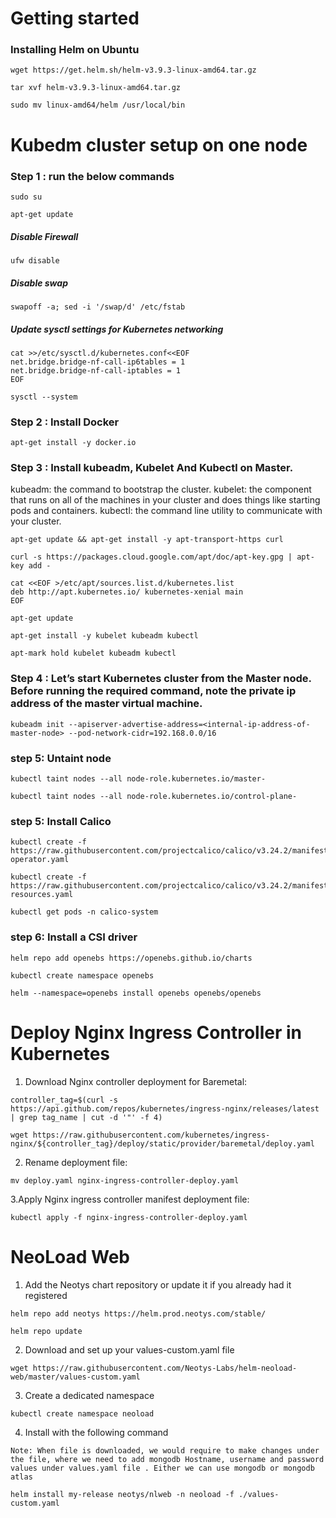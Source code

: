 # Getting started

### Installing Helm on Ubuntu

```
wget https://get.helm.sh/helm-v3.9.3-linux-amd64.tar.gz

tar xvf helm-v3.9.3-linux-amd64.tar.gz

sudo mv linux-amd64/helm /usr/local/bin

````
# Kubedm cluster setup on one node

### Step 1 : run the below commands

``` 
sudo su 

apt-get update 

```

##### Disable Firewall
```
ufw disable
```
##### Disable swap

```
swapoff -a; sed -i '/swap/d' /etc/fstab
```
##### Update sysctl settings for Kubernetes networking
```
cat >>/etc/sysctl.d/kubernetes.conf<<EOF
net.bridge.bridge-nf-call-ip6tables = 1
net.bridge.bridge-nf-call-iptables = 1
EOF
```

```sysctl --system```


### Step 2 : Install Docker

``` apt-get install -y docker.io ```

### Step 3 : Install kubeadm, Kubelet And Kubectl on Master.


kubeadm: the command to bootstrap the cluster.
kubelet: the component that runs on all of the machines in your cluster and does things like starting pods and containers.
kubectl: the command line utility to communicate with your cluster.

``` 
apt-get update && apt-get install -y apt-transport-https curl 

curl -s https://packages.cloud.google.com/apt/doc/apt-key.gpg | apt-key add - 

```

```
cat <<EOF >/etc/apt/sources.list.d/kubernetes.list
deb http://apt.kubernetes.io/ kubernetes-xenial main
EOF
``` 

```
apt-get update 

apt-get install -y kubelet kubeadm kubectl 

apt-mark hold kubelet kubeadm kubectl 
```


### Step 4 : Let’s start Kubernetes cluster from the Master node. Before running the required command, note the private ip address of the master virtual machine.

``` kubeadm init --apiserver-advertise-address=<internal-ip-address-of-master-node> --pod-network-cidr=192.168.0.0/16  ```

### step 5: Untaint node

``` 
kubectl taint nodes --all node-role.kubernetes.io/master- 

kubectl taint nodes --all node-role.kubernetes.io/control-plane-
```

### step 5: Install Calico

```  
kubectl create -f https://raw.githubusercontent.com/projectcalico/calico/v3.24.2/manifests/tigera-operator.yaml 

kubectl create -f https://raw.githubusercontent.com/projectcalico/calico/v3.24.2/manifests/custom-resources.yaml  

kubectl get pods -n calico-system 
```

### step 6: Install a CSI driver

```
helm repo add openebs https://openebs.github.io/charts

kubectl create namespace openebs

helm --namespace=openebs install openebs openebs/openebs

```


# Deploy Nginx Ingress Controller in Kubernetes

1. Download Nginx controller deployment for Baremetal:

```
controller_tag=$(curl -s https://api.github.com/repos/kubernetes/ingress-nginx/releases/latest | grep tag_name | cut -d '"' -f 4)

wget https://raw.githubusercontent.com/kubernetes/ingress-nginx/${controller_tag}/deploy/static/provider/baremetal/deploy.yaml

```

2. Rename deployment file:

```
mv deploy.yaml nginx-ingress-controller-deploy.yaml
```

3.Apply Nginx ingress controller manifest deployment file:

```
kubectl apply -f nginx-ingress-controller-deploy.yaml
```


# NeoLoad Web

1. Add the Neotys chart repository or update it if you already had it registered

```
helm repo add neotys https://helm.prod.neotys.com/stable/

helm repo update

```

2. Download and set up your values-custom.yaml file

```
wget https://raw.githubusercontent.com/Neotys-Labs/helm-neoload-web/master/values-custom.yaml

```
3. Create a dedicated namespace

```
kubectl create namespace neoload
```

4. Install with the following command

```
Note: When file is downloaded, we would require to make changes under the file, where we need to add mongodb Hostname, username and password values under values.yaml file . Either we can use mongodb or mongodb atlas
```

```
helm install my-release neotys/nlweb -n neoload -f ./values-custom.yaml

```

